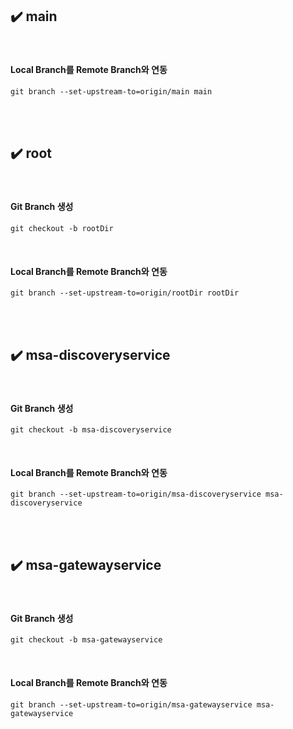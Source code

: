 ## ✔️ main

<br/>

#### Local Branch를 Remote Branch와 연동

```git
git branch --set-upstream-to=origin/main main
```

<br/>
<br/>

## ✔️ root

<br/>

#### Git Branch 생성

```git
git checkout -b rootDir
```

<br/>


#### Local Branch를 Remote Branch와 연동

```git
git branch --set-upstream-to=origin/rootDir rootDir
```

<br/>
<br/>

## ✔️ msa-discoveryservice

<br/>

#### Git Branch 생성

```git
git checkout -b msa-discoveryservice
```

<br/>


#### Local Branch를 Remote Branch와 연동

```git
git branch --set-upstream-to=origin/msa-discoveryservice msa-discoveryservice
```

<br/>
<br/>


## ✔️ msa-gatewayservice

<br/>

#### Git Branch 생성

```git
git checkout -b msa-gatewayservice
```

<br/>


#### Local Branch를 Remote Branch와 연동

```git
git branch --set-upstream-to=origin/msa-gatewayservice msa-gatewayservice
```

<br/>
<br/>